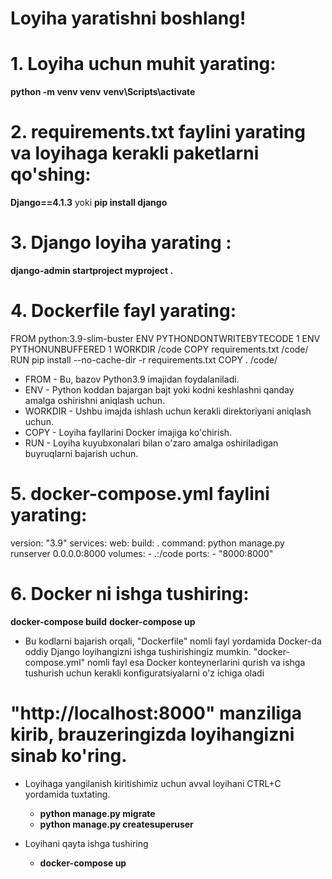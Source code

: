 
# Loyiha yaratishni boshlang! 

# 1. Loyiha uchun muhit yarating:

__python -m venv venv__
__venv\Scripts\activate__



# 2. requirements.txt faylini yarating va loyihaga kerakli paketlarni qo'shing:

__Django==4.1.3__  yoki __pip install django__



# 3. Django loyiha yarating :

__django-admin startproject myproject .__



# 4. Dockerfile fayl yarating:

FROM python:3.9-slim-buster
ENV PYTHONDONTWRITEBYTECODE 1
ENV PYTHONUNBUFFERED 1
WORKDIR /code
COPY requirements.txt /code/
RUN pip install --no-cache-dir -r requirements.txt
COPY . /code/

- FROM - Bu, bazov Python3.9 imajidan foydalaniladi.
- ENV - Python koddan bajargan bajt yoki kodni keshlashni qanday amalga oshirishni aniqlash uchun.
- WORKDIR - Ushbu imajda ishlash uchun kerakli direktoriyani aniqlash uchun.
- COPY - Loyiha fayllarini Docker imajiga ko'chirish.
- RUN - Loyiha kuyubxonalari bilan o'zaro amalga oshiriladigan buyruqlarni bajarish uchun.



# 5. docker-compose.yml faylini yarating:

version: "3.9"
services:
  web:
    build: .
    command: python manage.py runserver 0.0.0.0:8000
    volumes:
      - .:/code
    ports:
      - "8000:8000"




# 6. Docker ni ishga tushiring:

__docker-compose build__
__docker-compose up__

- Bu kodlarni bajarish orqali, "Dockerfile" nomli fayl yordamida Docker-da oddiy Django loyihangizni ishga tushirishingiz mumkin. "docker-compose.yml" nomli fayl esa Docker konteynerlarini qurish va ishga tushurish uchun kerakli konfiguratsiyalarni o'z ichiga oladi

# "http://localhost:8000" manziliga kirib, brauzeringizda loyihangizni sinab ko'ring.

- Loyihaga yangilanish kiritishimiz uchun avval loyihani CTRL+C yordamida tuxtating.
    - __python manage.py migrate__
    - __python manage.py createsuperuser__
    
- Loyihani qayta ishga tushiring 
    - __docker-compose up__
